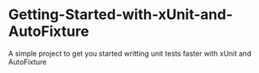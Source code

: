# Getting-Started-with-xUnit-and-AutoFixture
A simple project to get you started writting unit tests faster with xUnit and AutoFixture
